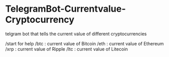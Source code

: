 # TelegramBot-Currentvalue-Cryptocurrency
telgram bot that tells the current value of different cryptocurrencies

/start for help
/btc : current value of Bitcoin
/eth : current value of Ethereum
/xrp : current value of Ripple
/ltc : current value of Litecoin
